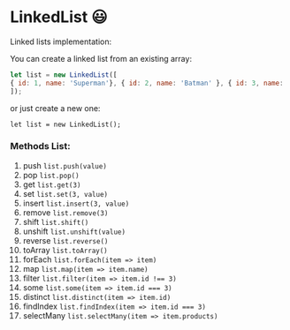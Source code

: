 # LinkedList :smiley:

Linked lists implementation:

You can create a linked list from an existing array:

```javascript
let list = new LinkedList([
{ id: 1, name: 'Superman'}, { id: 2, name: 'Batman' }, { id: 3, name: 'Thor' }
]);
```

or just create a new one:

`let list = new LinkedList();`

### Methods List:

1. push `list.push(value)`
2. pop `list.pop()`
3. get `list.get(3)`
4. set `list.set(3, value)`
5. insert `list.insert(3, value)`
6. remove `list.remove(3)`
7. shift `list.shift()`
8. unshift `list.unshift(value)`
9. reverse `list.reverse()`
10. toArray `list.toArray()`
11. forEach `list.forEach(item => item)`
12. map `list.map(item => item.name)`
13. filter `list.filter(item => item.id !== 3)`
14. some `list.some(item => item.id === 3)`
15. distinct `list.distinct(item => item.id)`
16. findIndex `list.findIndex(item => item.id === 3)`
16. selectMany `list.selectMany(item => item.products)`